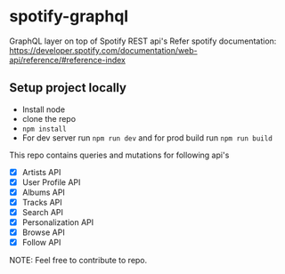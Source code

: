 # spotify-graphql
GraphQL layer on top of Spotify REST api's
Refer spotify documentation: https://developer.spotify.com/documentation/web-api/reference/#reference-index
## Setup project locally
- Install node 
- clone the repo
- ```npm install```
- For dev server run ```npm run dev``` and for prod build run ```npm run build```

This repo contains queries and mutations for following api's
- [x] Artists API
- [x] User Profile API
- [x] Albums API
- [x] Tracks API
- [x] Search API
- [x] Personalization API
- [x] Browse API
- [x] Follow API

NOTE: Feel free to contribute to repo.
